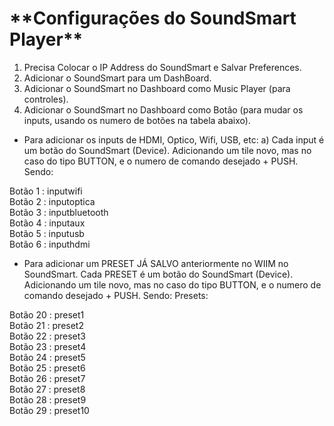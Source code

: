 <h1>**Configurações do SoundSmart Player**</h1>

1. Precisa Colocar o IP Address do SoundSmart e Salvar Preferences. 
2. Adicionar o SoundSmart para um DashBoard.
3. Adicionar o SoundSmart no Dashboard como Music Player (para controles).
4. Adicionar o SoundSmart no Dashboard como Botão (para mudar os inputs, usando os numero de botões na tabela abaixo). 
   
- Para adicionar os inputs de HDMI, Optico, Wifi, USB, etc:
a) Cada input é um botão do SoundSmart (Device). Adicionando um tile novo, mas no caso do tipo BUTTON, e o numero de comando desejado + PUSH. Sendo:

Botão 1 : inputwifi   
Botão 2 : inputoptica  
Botão 3 : inputbluetooth  
Botão 4 : inputaux   
Botão 5 : inputusb  
Botão 6 : inputhdmi    

- Para adicionar um PRESET JÁ SALVO anteriormente no WIIM no SoundSmart.
Cada PRESET é um botão do SoundSmart (Device). Adicionando um tile novo, mas no caso do tipo BUTTON, e o numero de comando desejado + PUSH. Sendo:
Presets:

Botão 20 : preset1  
Botão 21 : preset2  
Botão 22 : preset3  
Botão 23 : preset4  
Botão 24 : preset5  
Botão 25 : preset6  
Botão 26 : preset7    
Botão 27 : preset8  
Botão 28 : preset9  
Botão 29 : preset10  

